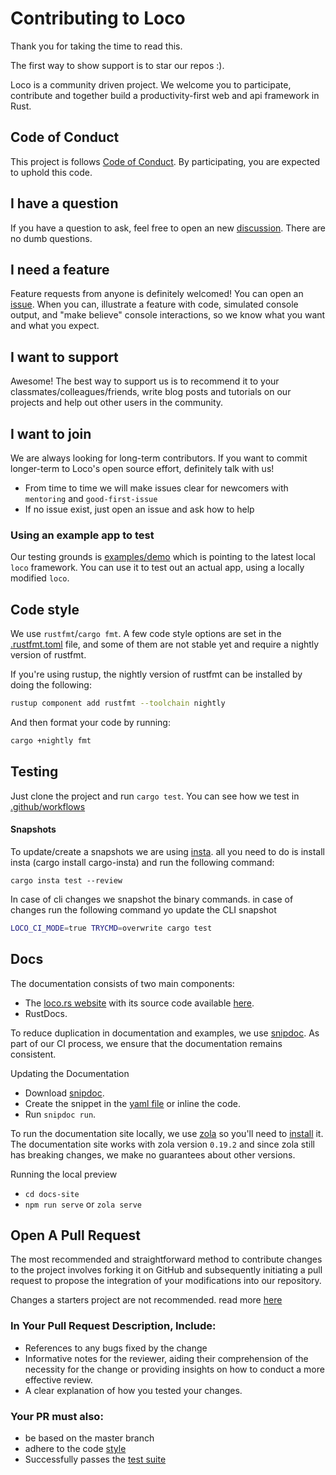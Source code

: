 # Contributing to Loco

Thank you for taking the time to read this.

The first way to show support is to star our repos :).


Loco is a community driven project. We welcome you to participate, contribute and together build a productivity-first web and api framework in Rust.

## Code of Conduct

This project is follows [Code of Conduct](CODE_OF_CONDUCT.md). By participating, you are expected to uphold this code.

## I have a question

If you have a question to ask, feel free to open an new [discussion](https://github.com/loco-rs/loco/discussions). There are no dumb questions.

## I need a feature

Feature requests from anyone is definitely welcomed! You can open an [issue](https://github.com/loco-rs/loco/issues/new/choose). When you can, illustrate a feature with code, simulated console output, and "make believe" console interactions, so we know what you want and what you expect.

## I want to support

Awesome! The best way to support us is to recommend it to your classmates/colleagues/friends, write blog posts and tutorials on our projects and help out other users in the community.

## I want to join

We are always looking for long-term contributors. If you want to commit longer-term to Loco's open source effort, definitely talk with us!

* From time to time we will make issues clear for newcomers with `mentoring` and `good-first-issue`
* If no issue exist, just open an issue and ask how to help

### Using an example app to test

Our testing grounds is [examples/demo](examples/demo/) which is pointing to the latest local `loco` framework. You can use it to test out an actual app, using a locally modified `loco`.


## Code style

We use `rustfmt`/`cargo fmt`. A few code style options are set in the [.rustfmt.toml](.rustfmt.toml) file, and some of them are not stable yet and require a nightly version of rustfmt.

If you're using rustup, the nightly version of rustfmt can be installed by doing the following:
```sh
rustup component add rustfmt --toolchain nightly
```
And then format your code by running:
```sh
cargo +nightly fmt
```

## Testing

Just clone the project and run `cargo test`.
You can see how we test in [.github/workflows](.github/workflows/)

#### Snapshots
To update/create a snapshots we are using [insta](https://github.com/mitsuhiko/insta). all you need to do is install insta (cargo install cargo-insta) and run the following command:
```
cargo insta test --review
```

In case of cli changes we snapshot the binary commands. in case of changes run the following command yo update the CLI snapshot
```sh
LOCO_CI_MODE=true TRYCMD=overwrite cargo test
```

## Docs

The documentation consists of two main components:

+ The [loco.rs website](https://loco.rs) with its source code available [here](./docs-site/).
+ RustDocs.

To reduce duplication in documentation and examples, we use [snipdoc](https://github.com/kaplanelad/snipdoc). As part of our CI process, we ensure that the documentation remains consistent.

Updating the Documentation
+ Download [snipdoc](https://github.com/kaplanelad/snipdoc).
+ Create the snippet in the [yaml file](./snipdoc.yml) or inline the code.
+ Run `snipdoc run`.

To run the documentation site locally, we use [zola](https://www.getzola.org/) so you'll need to [install](https://www.getzola.org/documentation/getting-started/installation/) it. The documentation site works with zola version `0.19.2` and since zola still has breaking changes, we make no guarantees about other versions.

Running the local preview
+ `cd docs-site`
+ `npm run serve` or `zola serve`

## Open A Pull Request

The most recommended and straightforward method to contribute changes to the project involves forking it on GitHub and subsequently initiating a pull request to propose the integration of your modifications into our repository.

Changes a starters project are not recommended. read more [here](./starters/README.md)

### In Your Pull Request Description, Include:
- References to any bugs fixed by the change
- Informative notes for the reviewer, aiding their comprehension of the necessity for the change or providing insights on how to conduct a more effective review.
- A clear explanation of how you tested your changes.

### Your PR must also:
- be based on the master branch
- adhere to the code [style](#code-style)
- Successfully passes the [test suite](#testing)
